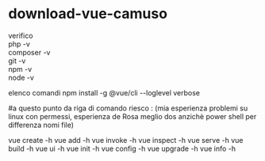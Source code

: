 # download-vue-camuso
verifico  
php -v </br>
composer -v </br>
git -v </br>
npm -v </br> 
node -v </br>

elenco comandi
npm install -g @vue/cli --loglevel verbose

#a questo punto da riga di comando riesco : (mia esperienza problemi su linux con permessi, esperienza de Rosa meglio dos anzichè power shell per differenza nomi file)

vue create -h
vue add -h
vue invoke -h
vue inspect -h
vue serve -h
vue build -h
vue ui -h
vue init -h
vue config -h
vue upgrade -h
vue info -h

